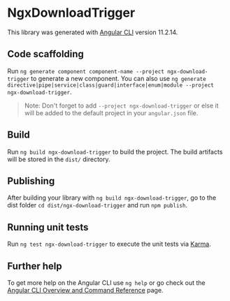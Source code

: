 # NgxDownloadTrigger

This library was generated with [Angular CLI](https://github.com/angular/angular-cli) version 11.2.14.

## Code scaffolding

Run `ng generate component component-name --project ngx-download-trigger` to generate a new component. You can also use `ng generate directive|pipe|service|class|guard|interface|enum|module --project ngx-download-trigger`.
> Note: Don't forget to add `--project ngx-download-trigger` or else it will be added to the default project in your `angular.json` file. 

## Build

Run `ng build ngx-download-trigger` to build the project. The build artifacts will be stored in the `dist/` directory.

## Publishing

After building your library with `ng build ngx-download-trigger`, go to the dist folder `cd dist/ngx-download-trigger` and run `npm publish`.

## Running unit tests

Run `ng test ngx-download-trigger` to execute the unit tests via [Karma](https://karma-runner.github.io).

## Further help

To get more help on the Angular CLI use `ng help` or go check out the [Angular CLI Overview and Command Reference](https://angular.io/cli) page.
